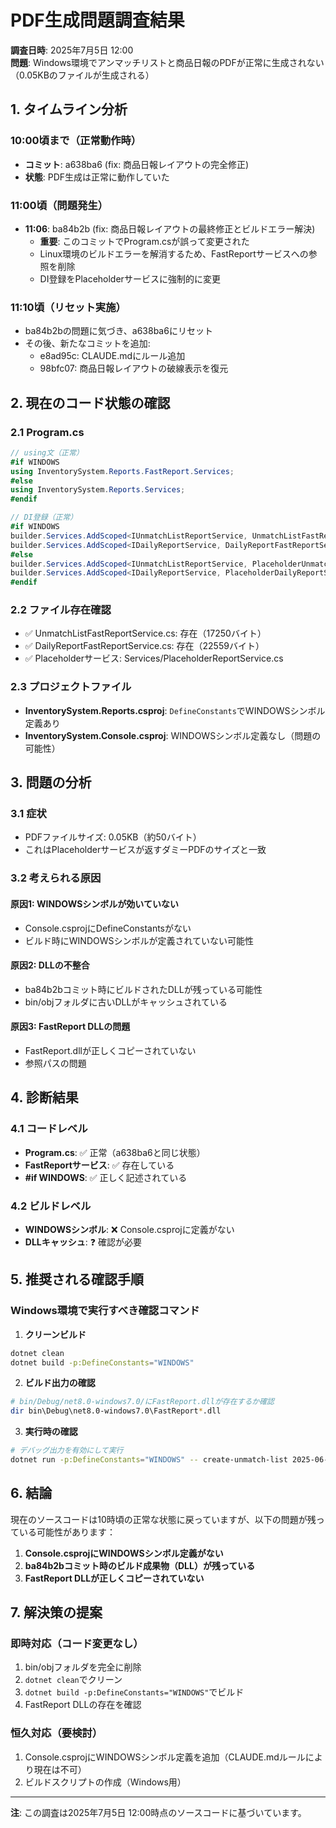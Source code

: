 # PDF生成問題調査結果

**調査日時**: 2025年7月5日 12:00  
**問題**: Windows環境でアンマッチリストと商品日報のPDFが正常に生成されない（0.05KBのファイルが生成される）

## 1. タイムライン分析

### 10:00頃まで（正常動作時）
- **コミット**: a638ba6 (fix: 商品日報レイアウトの完全修正)
- **状態**: PDF生成は正常に動作していた

### 11:00頃（問題発生）
- **11:06**: ba84b2b (fix: 商品日報レイアウトの最終修正とビルドエラー解決)
  - **重要**: このコミットでProgram.csが誤って変更された
  - Linux環境のビルドエラーを解消するため、FastReportサービスへの参照を削除
  - DI登録をPlaceholderサービスに強制的に変更

### 11:10頃（リセット実施）
- ba84b2bの問題に気づき、a638ba6にリセット
- その後、新たなコミットを追加:
  - e8ad95c: CLAUDE.mdにルール追加
  - 98bfc07: 商品日報レイアウトの破線表示を復元

## 2. 現在のコード状態の確認

### 2.1 Program.cs
```csharp
// using文（正常）
#if WINDOWS
using InventorySystem.Reports.FastReport.Services;
#else
using InventorySystem.Reports.Services;
#endif

// DI登録（正常）
#if WINDOWS
builder.Services.AddScoped<IUnmatchListReportService, UnmatchListFastReportService>();
builder.Services.AddScoped<IDailyReportService, DailyReportFastReportService>();
#else
builder.Services.AddScoped<IUnmatchListReportService, PlaceholderUnmatchListReportService>();
builder.Services.AddScoped<IDailyReportService, PlaceholderDailyReportService>();
#endif
```

### 2.2 ファイル存在確認
- ✅ UnmatchListFastReportService.cs: 存在（17250バイト）
- ✅ DailyReportFastReportService.cs: 存在（22559バイト）
- ✅ Placeholderサービス: Services/PlaceholderReportService.cs

### 2.3 プロジェクトファイル
- **InventorySystem.Reports.csproj**: `DefineConstants`でWINDOWSシンボル定義あり
- **InventorySystem.Console.csproj**: WINDOWSシンボル定義なし（問題の可能性）

## 3. 問題の分析

### 3.1 症状
- PDFファイルサイズ: 0.05KB（約50バイト）
- これはPlaceholderサービスが返すダミーPDFのサイズと一致

### 3.2 考えられる原因

#### 原因1: WINDOWSシンボルが効いていない
- Console.csprojにDefineConstantsがない
- ビルド時にWINDOWSシンボルが定義されていない可能性

#### 原因2: DLLの不整合
- ba84b2bコミット時にビルドされたDLLが残っている可能性
- bin/objフォルダに古いDLLがキャッシュされている

#### 原因3: FastReport DLLの問題
- FastReport.dllが正しくコピーされていない
- 参照パスの問題

## 4. 診断結果

### 4.1 コードレベル
- **Program.cs**: ✅ 正常（a638ba6と同じ状態）
- **FastReportサービス**: ✅ 存在している
- **#if WINDOWS**: ✅ 正しく記述されている

### 4.2 ビルドレベル
- **WINDOWSシンボル**: ❌ Console.csprojに定義がない
- **DLLキャッシュ**: ❓ 確認が必要

## 5. 推奨される確認手順

### Windows環境で実行すべき確認コマンド

1. **クリーンビルド**
```bash
dotnet clean
dotnet build -p:DefineConstants="WINDOWS"
```

2. **ビルド出力の確認**
```bash
# bin/Debug/net8.0-windows7.0/にFastReport.dllが存在するか確認
dir bin\Debug\net8.0-windows7.0\FastReport*.dll
```

3. **実行時の確認**
```bash
# デバッグ出力を有効にして実行
dotnet run -p:DefineConstants="WINDOWS" -- create-unmatch-list 2025-06-30
```

## 6. 結論

現在のソースコードは10時頃の正常な状態に戻っていますが、以下の問題が残っている可能性があります：

1. **Console.csprojにWINDOWSシンボル定義がない**
2. **ba84b2bコミット時のビルド成果物（DLL）が残っている**
3. **FastReport DLLが正しくコピーされていない**

## 7. 解決策の提案

### 即時対応（コード変更なし）
1. bin/objフォルダを完全に削除
2. `dotnet clean`でクリーン
3. `dotnet build -p:DefineConstants="WINDOWS"`でビルド
4. FastReport DLLの存在を確認

### 恒久対応（要検討）
1. Console.csprojにWINDOWSシンボル定義を追加（CLAUDE.mdルールにより現在は不可）
2. ビルドスクリプトの作成（Windows用）

---

**注**: この調査は2025年7月5日 12:00時点のソースコードに基づいています。